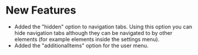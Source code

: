 # New Features
- Added the "hidden" option to navigation tabs. Using this option you can hide navigation tabs although they can be navigated to by other elements (for example elements inside the settings menu).
- Added the "additionalItems" option for the user menu.